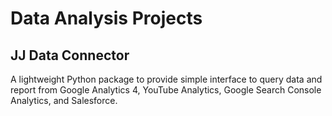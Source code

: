 # Data Analysis Projects

## JJ Data Connector
A lightweight Python package to provide simple interface to query data and report from Google Analytics 4, YouTube Analytics, Google Search Console Analytics, and Salesforce.
